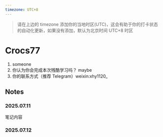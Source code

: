 ```yaml
---
timezone: UTC+8
---
```


> 请在上边的 timezone 添加你的当地时区(UTC)，这会有助于你的打卡状态的自动化更新，如果没有添加，默认为北京时间 UTC+8 时区


# Crocs77

1. someone
2. 你认为你会完成本次残酷学习吗？ maybe
3. 你的联系方式（推荐 Telegram）weixin:xhy1120_

## Notes

<!-- Content_START -->

### 2025.07.11

笔记内容

### 2025.07.12

<!-- Content_END -->
